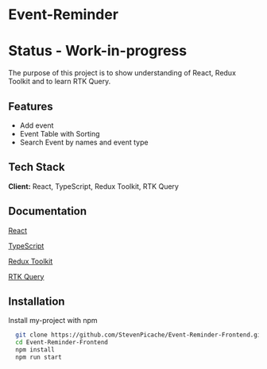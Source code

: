 # Event-Reminder
# Status - Work-in-progress

The purpose of this project is to show understanding of React, Redux Toolkit and to learn RTK Query.

## Features

- Add event
- Event Table with Sorting
- Search Event by names and event type

## Tech Stack

**Client:** React, TypeScript, Redux Toolkit, RTK Query

## Documentation

[React](https://react.dev/)

[TypeScript](https://www.typescriptlang.org/)

[Redux Toolkit](https://redux-toolkit.js.org/)

[RTK Query](https://redux-toolkit.js.org/rtk-query/overview)

## Installation

Install my-project with npm

```bash
  git clone https://github.com/StevenPicache/Event-Reminder-Frontend.git
  cd Event-Reminder-Frontend
  npm install
  npm run start
```
